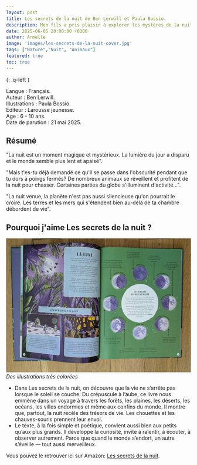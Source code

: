 ```yaml
---
layout: post
title: Les secrets de la nuit de Ben Lerwill et Paula Bossio.
description: Mon fils a pris plaisir à explorer les mystères de la nuit et à découvrir la vie discrète qui s’y cache.
date: 2025-06-05 20:00:00 +0300
author: Armelle
image: 'images/les-secrets-de-la-nuit-cover.jpg'
tags: ["Nature","Nuit", "Animaux"]
featured: true
toc: true
---
```


{: .q-left }

Langue : Français.             
Auteur : Ben Lerwill.   
Illustrations : Paula Bossio.   
Editeur : Larousse jeunesse.           
Age : 6 - 10 ans.                     
Date de parution : 21 mai 2025.    

## Résumé

"La nuit est un moment magique et mystérieux. La lumière du jour a disparu et le monde semble plus lent et apaisé".

"Mais t'es-tu déjà demandé ce qu'il se passe dans l'obscurité pendant que tu dors à poings fermés? De nombreux animaux se réveillent et profitent de la nuit pour chasser. Certaines parties du globe s'illuminent d'activité...".

"La nuit venue, la planète n'est pas aussi silencieuse qu'on pourrait le croire. Les terres et les mers qui s'étendent bien au-delà de ta chambre débordent de vie".

## Pourquoi j'aime Les secrets de la nuit ?

![Des illustrations très colorées](images/les-secrets-de-la-nuit-int.jpg)
*Des illustrations très colorées*
- Dans Les secrets de la nuit, on découvre que la vie ne s’arrête pas lorsque le soleil se couche. Du crépuscule à l’aube, ce livre nous emmène dans un voyage à travers les forêts, les plaines, les déserts, les océans, les villes endormies et même aux confins du monde. Il montre que, partout, la nuit recèle des trésors de vie. Les chouettes et les chauves-souris prennent leur envol. 
- Le texte, à la fois simple et poétique, convient aussi bien aux petits qu’aux plus grands. Il développe la curiosité, invite à ralentir, à écouter, à observer autrement. Parce que quand le monde s’endort, un autre s’éveille — tout aussi merveilleux.

Vous pouvez le retrouver ici sur Amazon: [Les secrets de la nuit](https://amzn.to/441cvme). 